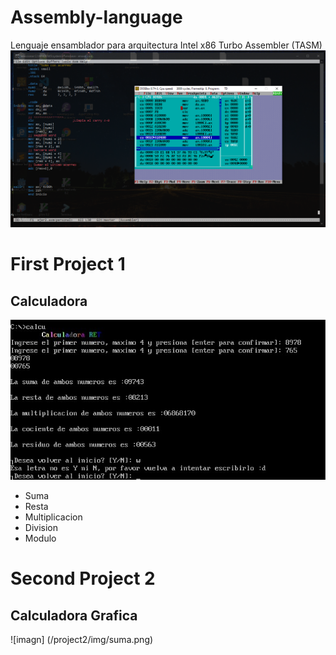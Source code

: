 # Assembly-language
Lenguaje ensamblador para arquitectura Intel x86
Turbo Assembler (TASM)
![screen](img/intro.png)

# First Project 1
## Calculadora
![imagn](img/calculadora.jpg)
- Suma
- Resta
- Multiplicacion
- Division
- Modulo
# Second Project 2
## Calculadora Grafica
![imagn] (/project2/img/suma.png)
